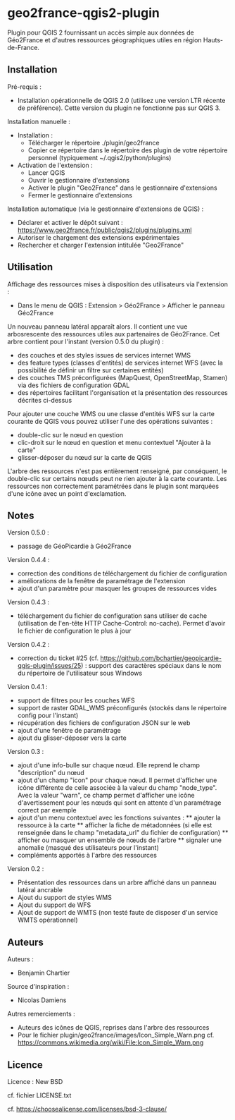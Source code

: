 geo2france-qgis2-plugin
=======================

Plugin pour QGIS 2 fournissant un accès simple aux données de Géo2France et d'autres ressources géographiques utiles en région Hauts-de-France.


Installation
------------

Pré-requis :
* Installation opérationnelle de QGIS 2.0 (utilisez une version LTR récente de préférence). Cette version du plugin ne fonctionne pas sur QGIS 3.

Installation manuelle :
* Installation :
  * Télécharger le répertoire ./plugin/geo2france
  * Copier ce répertoire dans le répertoire des plugin de votre répertoire personnel (typiquement ~/.qgis2/python/plugins)
* Activation de l'extension :
  * Lancer QGIS
  * Ouvrir le gestionnaire d'extensions
  * Activer le plugin "Geo2France" dans le gestionnaire d'extensions
  * Fermer le gestionnaire d'extensions

Installation automatique (via le gestionnaire d'extensions de QGIS) :
* Déclarer et activer le dépôt suivant : https://www.geo2france.fr/public/qgis2/plugins/plugins.xml
* Autoriser le chargement des extensions expérimentales
* Rechercher et charger l'extension intitulée "Geo2France"



Utilisation
-----------

Affichage des ressources mises à disposition des utilisateurs via l'extension :
* Dans le menu de QGIS : Extension > Géo2France > Afficher le panneau Géo2France

Un nouveau panneau latéral apparaît alors. Il contient une vue arbosrescente des ressources utiles aux partenaires 
de Géo2France.
Cet arbre contient pour l'instant (version 0.5.0 du plugin) :
* des couches et des styles issues de services internet WMS
* des feature types (classes d'entités) de services internet WFS (avec la possibilité de définir un filtre sur 
certaines entités)
* des couches TMS préconfigurées (MapQuest, OpenStreetMap, Stamen) via des fichiers de configuration GDAL
* des répertoires facilitant l'organisation et la présentation des ressources décrites ci-dessus

Pour ajouter une couche WMS ou une classe d'entités WFS sur la carte courante de QGIS vous pouvez utiliser l'une des 
opérations suivantes :
* double-clic sur le nœud en question
* clic-droit sur le nœud en question et menu contextuel "Ajouter à la carte"
* glisser-déposer du nœud sur la carte de QGIS

L'arbre des ressources n'est pas entièrement renseigné, par conséquent, le double-clic sur certains nœuds peut ne rien 
ajouter à la carte courante. Les ressources non correctement paramétrées dans le plugin sont marquées d'une icône avec 
un point d'exclamation.



Notes
-----

Version 0.5.0 :
* passage de GéoPicardie à Géo2France

Version 0.4.4 :
* correction des conditions de téléchargement du fichier de configuration
* améliorations de la fenêtre de paramétrage de l'extension
* ajout d'un paramètre pour masquer les groupes de ressources vides

Version 0.4.3 :
* téléchargement du fichier de configuration sans utiliser de cache (utilisation de l'en-tête HTTP Cache-Control: 
no-cache). Permet d'avoir le fichier de configuration le plus à jour

Version 0.4.2 :
* correction du ticket #25 (cf. https://github.com/bchartier/geopicardie-qgis-plugin/issues/25) : support des 
caractères spéciaux dans le nom du répertoire de l'utilisateur sous Windows

Version 0.4.1 :
* support de filtres pour les couches WFS
* support de raster GDAL_WMS préconfigurés (stockés dans le répertoire config pour l'instant)
* récupération des fichiers de configuration JSON sur le web
* ajout d'une fenêtre de paramétrage
* ajout du glisser-déposer vers la carte

Version 0.3 :
* ajout d'une info-bulle sur chaque nœud. Elle reprend le champ "description" du nœud
* ajout d'un champ "icon" pour chaque nœud. Il permet d'afficher une icône différente de celle associée à la valeur 
du champ "node_type". Avec la valeur "warn", ce champ permet d'afficher une icône d'avertissement pour les nœuds qui 
sont en attente d'un paramétrage correct par exemple
* ajout d'un menu contextuel avec les fonctions suivantes :
** ajouter la ressource à la carte
** afficher la fiche de métadonnées (si elle est renseignée dans le champ "metadata_url" du fichier de configuration)
** afficher ou masquer un ensemble de nœuds de l'arbre
** signaler une anomalie (masqué des utilisateurs pour l'instant)
* compléments apportés à l'arbre des ressources

Version 0.2 :
* Présentation des ressources dans un arbre affiché dans un panneau latéral ancrable
* Ajout du support de styles WMS
* Ajout du support de WFS
* Ajout de support de WMTS (non testé faute de disposer d'un service WMTS opérationnel)



Auteurs
-------

Auteurs :
* Benjamin Chartier

Source d'inspiration :
* Nicolas Damiens

Autres remerciements :
* Auteurs des icônes de QGIS, reprises dans l'arbre des ressources
* Pour le fichier plugin/geo2france/images/Icon_Simple_Warn.png cf. 
https://commons.wikimedia.org/wiki/File:Icon_Simple_Warn.png


Licence
-------

Licence : New BSD

cf. fichier LICENSE.txt

cf. https://choosealicense.com/licenses/bsd-3-clause/

